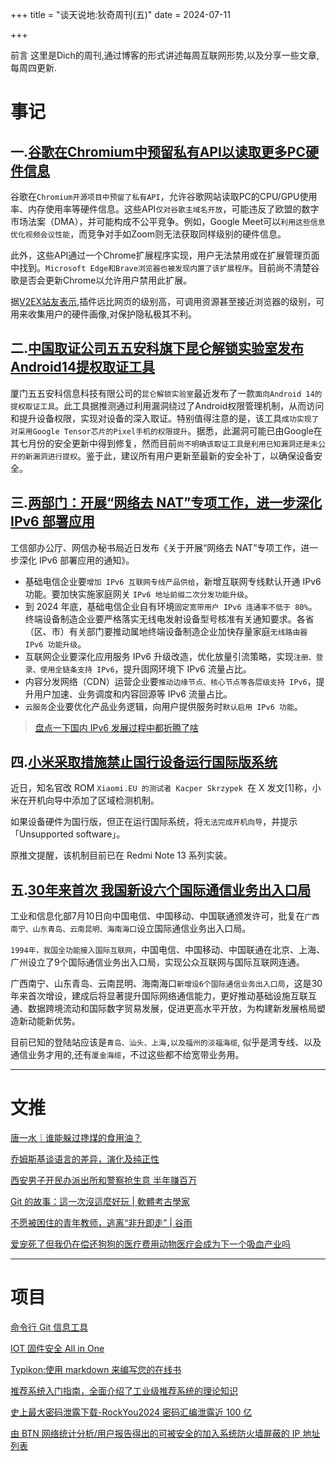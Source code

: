 +++
title = "谈天说地:狄奇周刊(五)"
date = 2024-07-11


+++

前言 这里是Dich的周刊,通过博客的形式讲述每周互联网形势,以及分享一些文章,每周四更新.
<!-- more -->
# **事记**

## **一.[谷歌在Chromium中预留私有API以读取更多PC硬件信息](https://t.me/zaihuapd/26027)**

谷歌在``Chromium开源项目中预留了私有API``，允许谷歌网站读取PC的CPU/GPU使用率、内存使用率等硬件信息。这些API``仅对谷歌主域名开放``，可能违反了欧盟的数字市场法案（DMA），并可能构成不公平竞争。例如，Google Meet可以``利用这些信息优化视频会议性能``，而竞争对手如Zoom则无法获取同样级别的硬件信息。

此外，这些API通过一个Chrome扩展程序实现，用户无法禁用或在扩展管理页面中找到。``Microsoft Edge和Brave浏览器也被发现内置了该扩展程序``。目前尚不清楚谷歌是否会更新Chrome以允许用户禁用此扩展。

据[V2EX站友表示](https://www.v2ex.com/t/1056113),插件远比网页的级别高，可调用资源甚至接近浏览器的级别，可用来收集用户的硬件画像,对保护隐私极其不利。

## **二.[中国取证公司五五安科旗下昆仑解锁实验室发布Android14提权取证工具](https://t.me/zaihuapd/26048)**

厦门五五安科信息科技有限公司的``昆仑解锁实验室``最近发布了一款``面向Android 14的提权取证工具``。此工具据推测通过利用漏洞绕过了Android权限管理机制，从而访问和提升设备权限，实现对设备的深入取证。特别值得注意的是，该工具``成功实现了对采用Google Tensor芯片的Pixel手机的权限提升``。据悉，此漏洞可能已由Google在其七月份的安全更新中得到修复，然而目前``尚不明确该取证工具是利用已知漏洞还是未公开的新漏洞进行提权``。鉴于此，建议所有用户更新至最新的安全补丁，以确保设备安全。


## **三.[两部门：开展“网络去 NAT”专项工作，进一步深化 IPv6 部署应用](https://www.ithome.com/0/780/864.htm)**

工信部办公厅、网信办秘书局近日发布《关于开展“网络去 NAT”专项工作，进一步深化 IPv6 部署应用的通知》。


- 基础电信企业要`增加 IPv6 互联网专线产品供给`，新增互联网专线默认开通 IPv6 功能。要加快实施家庭网关 `IPv6 地址前缀二次分发功能升级`。
- 到 2024 年底，基础电信企业自有环境`固定宽带用户 IPv6 连通率不低于 80%`。终端设备制造企业要严格落实无线电发射设备型号核准有关通知要求。各省（区、市）有关部门要推动属地终端设备制造企业加快存量家庭`无线路由器 IPv6 功能升级`。
- 互联网企业要深化应用服务 IPv6 升级改造，优化放量引流策略，实现`注册、登录、使用全链条支持 IPv6`，提升固网环境下 IPv6 流量占比。
- 内容分发网络（CDN）运营企业要`推动边缘节点、核心节点等各层级支持 IPv6`，提升用户加速、业务调度和内容回源等 IPv6 流量占比。
- `云服务`企业要优化产品业务逻辑，向用户提供服务时`默认启用 IPv6 功能`。

> [盘点一下国内 IPv6 发展过程中都折腾了啥](https://t.me/CE_Observe/34512)

## **四.[小米采取措施禁止国行设备运行国际版系统](https://t.me/CE_Observe/34474)**

近日，知名官改 ROM ``Xiaomi.EU 的测试者 Kacper Skrzypek ``在 X 发文[1]称，小米在开机向导中添加了区域检测机制。

如果设备硬件为国行版，但正在运行国际系统，将``无法完成开机向导``，并提示「Unsupported software」。

原推文提醒，该机制目前已在 Redmi Note 13 系列实装。

## **五.[30年来首次 我国新设六个国际通信业务出入口局](https://www.thepaper.cn/newsDetail_forward_28023111)**

工业和信息化部7月10日向中国电信、中国移动、中国联通颁发许可，批复在``广西南宁、山东青岛、云南昆明、海南海口``设立国际通信业务出入口局。

``1994年，我国全功能接入国际互联网``，中国电信、中国移动、中国联通在北京、上海、广州设立了9个国际通信业务出入口局，实现公众互联网与国际互联网连通。

广西南宁、山东青岛、云南昆明、海南海口``新增设6个国际通信业务出入口局``，这是30年来首次增设，建成后将显著提升国际网络通信能力，更好推动基础设施互联互通、数据跨境流动和国际数字贸易发展，促进更高水平开放，为构建新发展格局塑造新动能新优势。

目前已知的登陆站应该是`青岛、汕头、上海,以及福州的淡福海缆`, 似乎是湾专线、以及通信业务才用的,还有`厦金海缆`，不过这些都不给宽带业务用。

---
# **文推**

[唐一水｜谁能躲过搀煤的食用油？](https://chinadigitaltimes.net/chinese/709516.html?amp)

[乔姆斯基谈语言的差异，演化及纯正性](https://www.bilibili.com/video/BV1KU4y1X7wj/?t=573)

[西安男子开民办派出所和警察抢生意 半年赚百万 ](https://telegra.ph/30-07-05-3)

[Git 的故事：這一次沒這麼好玩 | 軟體考古學家](https://blog.brachiosoft.com/posts/git/)

[不愿被困住的青年教师，逃离“非升即走” | 谷雨](https://telegra.ph/%E4%B8%8D%E6%84%BF%E8%A2%AB%E5%9B%B0%E4%BD%8F%E7%9A%84%E9%9D%92%E5%B9%B4%E6%95%99%E5%B8%88%E9%80%83%E7%A6%BB%E9%9D%9E%E5%8D%87%E5%8D%B3%E8%B5%B0--%E8%B0%B7%E9%9B%A8-07-10-2)

[爱宠死了但我仍在偿还狗狗的医疗费用动物医疗会成为下一个吸血产业吗](https://telegra.ph/%E7%88%B1%E5%AE%A0%E6%AD%BB%E4%BA%86%E4%BD%86%E6%88%91%E4%BB%8D%E5%9C%A8%E5%81%BF%E8%BF%98%E7%8B%97%E7%8B%97%E7%9A%84%E5%8C%BB%E7%96%97%E8%B4%B9%E7%94%A8%E5%8A%A8%E7%89%A9%E5%8C%BB%E7%96%97%E4%BC%9A%E6%88%90%E4%B8%BA%E4%B8%8B%E4%B8%80%E4%B8%AA%E5%90%B8%E8%A1%80%E4%BA%A7%E4%B8%9A%E5%90%97-07-10)


---
# **项目**

[命令行 Git 信息工具](https://github.com/o2sh/onefetch)

[IOT 固件安全 All in One](https://wokough.gitbook.io/iot-firmware-aio)

[Typikon:使用 markdown 来编写您的在线书](https://github.com/auula/typikon)

[推荐系统入门指南，全面介绍了工业级推荐系统的理论知识](https://github.com/solidglue/Recommender_System?tab=readme-ov-file)

[史上最大密码泄露下载-RockYou2024 密码汇编泄露近 100 亿](https://s3.timeweb.cloud/fd51ce25-6f95e3f8-263a-4b13-92af-12bc265adb44/rockyou2024.zip)

[由 BTN 网络统计分析/用户报告得出的可被安全的加入系统防火墙屏蔽的 IP 地址列表](https://github.com/PBH-BTN/BTN-Collected-Rules)

